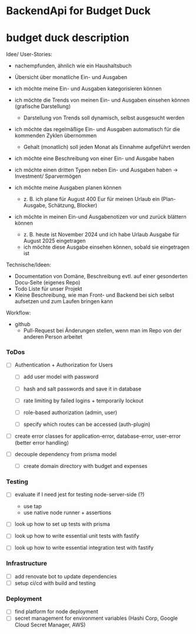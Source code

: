 # BackendApi for Budget Duck

# budget duck description

Idee/ User-Stories:
- nachempfunden, ähnlich wie ein Haushaltsbuch
- Übersicht über monatliche Ein- und Ausgaben
- ich möchte meine Ein- und Ausgaben kategorisieren können

- ich möchte die Trends von meinen Ein- und Ausgaben einsehen können (grafische Darstellung)
  - Darstellung von Trends soll dynamisch, selbst ausgesucht werden

- ich möchte das regelmäßige Ein- und Ausgaben automatisch für die kommenden Zyklen übernommen
  - Gehalt (monatlich) soll jeden Monat als Einnahme aufgeführt werden

- ich möchte eine Beschreibung von einer Ein- und Ausgabe haben
- ich möchte einen dritten Typen neben Ein- und Ausgaben haben -> Investment/ Sparvermögen

- ich möchte meine Ausgaben planen können
  - z. B. ich plane für August 400 Eur für meinen Urlaub ein (Plan-Ausgabe, Schätzung, Blocker)

- ich möchte in meinen Ein-und Ausgabenotizen vor und zurück blättern können
  - z. B. heute ist November 2024 und ich habe Urlaub Ausgabe für August 2025 eingetragen
  - ich möchte diese Ausgabe einsehen können, sobald sie eingetragen ist


Technische/Ideen:
- Documentation von Domäne, Beschreibung evtl. auf einer gesonderten Docu-Seite (eigenes Repo)
- Todo Liste für unser Projekt
- Kleine Beschreibung, wie man Front- und Backend bei sich selbst aufsetzen und zum Laufen bringen kann

Workflow:
- github
  - Pull-Request bei Änderungen stellen, wenn man im Repo von der anderen Person arbeitet

### ToDos

- [ ] Authentication + Authorization for Users
  - [ ] add user model with password
  - [ ] hash and salt passwords and save it in database
  - [ ] rate limiting by failed logins + temporarily lockout
  - [ ] role-based authorization (admin, user)
  - [ ] specify which routes can be accessed (auth-plugin)


- [ ] create error classes for application-error, database-error, user-error (better error handling)

- [ ] decouple dependency from prisma model
  - [ ] create domain directory with budget and expenses

### Testing

- [ ] evaluate if I need jest for testing node-server-side (?)
  - use tap
  - use native node runner + assertions

- [ ] look up how to set up tests with prisma
- [ ] look up how to write essential unit tests with fastify
- [ ] look up how to write essential integration test with fastify

### Infrastructure

- [ ] add renovate bot to update dependencies
- [ ] setup ci/cd with build and testing

### Deployment

- [ ] find platform for node deployment
- [ ] secret management for environment variables (Hashi Corp, Google Cloud Secret Manager, AWS)
